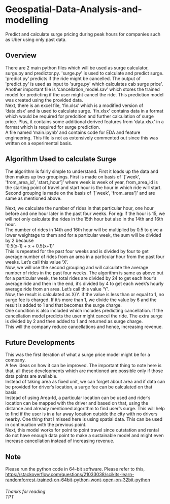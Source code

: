 # Geospatial-Data-Analysis-and-modelling
Predict and calculate surge pricing during peak hours for companies such as Uber using only past data.

## Overview
There are 2 main python files which will be used as surge calculator, surge.py and predictor.py. 'surge.py' is used to calculate and predict surge. 'predict.py' predicts if the ride might be cancelled. The output of 'predict.py' is used as input to 'surge.py' which calculates cab surge price'.</br>
Another important file is ‘cancellation_model.sav’ which stores the trained model for predicting if the user might cancel the ride. This prediction model was created using the provided data.</br>
Next, there is an excel file, ‘fin.xlsx’ which is a modified version of ‘data.xlsx’ and is used to calculate surge. 'fin.xlsx' contains data in a format which would be required for predcition and further calculation of surge price. Plus, it contains some additional derived features from 'data.xlsx' in a format which is required for surge prediction.</br>
A file named ‘main.ipynb’ and contains code for EDA and feature engineering. This file is not as extensively commented out since this was written on a experimental basis.</br>

## Algorithm Used to calculate Surge
The algorithm is fairly simple to understand. First it loads up the data and then makes up two groupings. First is made on basis of '['week', 'from_area_id', 'start_hour']' where week is week of year, from_area_id is the starting point of travel and start hour is the hour in which ride will start.
Second grouping is made on the basis of '['week', 'from_area']' and are same as mentioned above.</br>

Next, we calculate the number of rides in that particular hour, one hour before and one hour later in the past four weeks.  For eg: if the hour is 15, we will not only calculate the rides in the 15th hour but also in the 14th and 16th hour.</br>
The number of rides in 14th and 16th hour will be multiplied by 0.5 to give a lower weightage to them and for a particular week, the sum will be divided by 2 because</br>
'0.5(x-1) + x + 0.5(x+1)'</br>
This is repeated for the past four weeks and is divided by four to get average number of rides from an area in a particular hour from the past four weeks. Let’s call this value ‘X’.</br>
Now, we will use the second grouping and will calculate the average number of rides in the past four weeks. The algorithm is same as above but for a particular week, the total rides are divided by 24 to get each hour’s average ride and then in the end, it’s divided by 4 to get each week’s hourly average ride from an area. Let’s call this value ‘Y’.</br>
Now, the result is calculated as X/Y. if the value is less than or equal to 1, no surge fee is charged. If it’s more than 1, we divide the value by 6 and the result is added to 1 and that becomes the surge charge. </br>
One condition is also included which includes predicting cancellation. If the cancellation model predicts the user might cancel the ride. The extra surge is divided by 2 and then added to 1 and returned as surge charge.</br>
This will the company reduce cancellations and hence, increasing revenue.</br>

## Future Developments
This was the first iteration of what a surge price model might be for a company.</br>
A few ideas on how it can be improved. The important thing to note here is that, all these developments which are mentioned are possible only if those data points are available.</br>
Instead of taking area as fixed unit, we can forget about area and if data can be provided for driver’s location, a surge fee can be calculated on that basis.</br>
Instead of using Area-Id, a particular location can be used and rider’s location can be mapped with the driver and based on that, using the distance and already mentioned algorithm to find user’s surge. This will help to find if the user is in a far away location outside the city with no drivers nearby.
One thing that I missed here is using spatial data. This can be used in continuation with the previous point.</br>
Next, this model works for point to point travel since outstation and rental do not have enough data point to make a sustainable model and might even increase cancellation instead of increasing revenue.</br>

## Note
Please run the python code in 64-bit software. Please refer to this, https://stackoverflow.com/questions/21033038/scikits-learn-randomforrest-trained-on-64bit-python-wont-open-on-32bit-python

###### Thanks for reading</br>TPT
